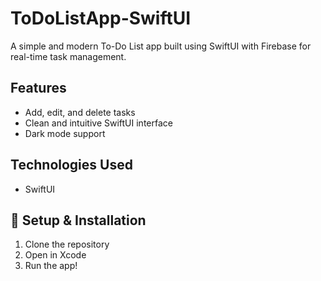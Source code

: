 # ToDoListApp-SwiftUI  

A simple and modern To-Do List app built using SwiftUI with Firebase for real-time task management.

## Features  
- Add, edit, and delete tasks    
- Clean and intuitive SwiftUI interface  
- Dark mode support  

## Technologies Used  
- SwiftUI

## 🚀 Setup & Installation  
1. Clone the repository  
2. Open in Xcode   
3. Run the app!  
